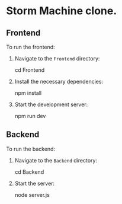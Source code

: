 # Storm Machine clone.

## Frontend

To run the frontend:

1. Navigate to the `Frontend` directory:
   
    cd Frontend
   

2. Install the necessary dependencies:
   
    npm install
    

3. Start the development server:
    
    npm run dev
   

## Backend

To run the backend:

1. Navigate to the `Backend` directory:
  
    cd Backend
    

2. Start the server:
  
    node server.js
   
